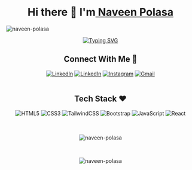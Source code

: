 <h1 align="center">Hi there 👋 I'm<a href="https://www.linkedin.com/in/naveen-polasa/" target="_blank"> Naveen Polasa</a> </h1>
<p align="left"> <img src="https://komarev.com/ghpvc/?username=naveen-polasa&label=Profile%20views&color=0e75b6&style=flat" alt="naveen-polasa" /> </p>

<p align="center">
<a href="https://git.io/typing-svg"><img src="https://readme-typing-svg.demolab.com?font=Fira+Code&pause=1000&color=0357F7&center=true&width=435&lines=Passionate+Web+Developer" alt="Typing SVG" /></a>
</p>

<h2 align="center" >Connect With Me 🚀</h2>

<div  align="center" >
  <a href="https://www.linkedin.com/in/naveen-polasa/"><img alt="LinkedIn" src="https://img.shields.io/badge/linkedin-%230077B5.svg?style=for-the-badge&logo=linkedin&logoColor=white"/></a>
  <a href="https://twitter.com/NaveenPolasa"><img alt="LinkedIn" src="https://img.shields.io/badge/Twitter-1DA1F2?style=for-the-badge&logo=twitter&logoColor=white"/></a>
   <a href="https://www.instagram.com/naveen_polasa/"><img alt="Instagram" src="https://img.shields.io/badge/Instagram-E4405F?style=for-the-badge&logo=instagram&logoColor=white"/></a>
  <a href="mailto:naveenpolasa99@gmail.com"><img alt="Gmail" src="https://img.shields.io/badge/Gmail-D14836?style=for-the-badge&logo=gmail&logoColor=white"/></a>
</div>
<br
>
<h2 align="center">Tech Stack ❤️</h2>
<div align="center">
<img alt="HTML5" src="https://img.shields.io/badge/html5-%23E34F26.svg?style=for-the-badge&logo=html5&logoColor=white"/>
<img alt="CSS3" src="https://img.shields.io/badge/css3-%231572B6.svg?style=for-the-badge&logo=css3&logoColor=white"/> 
<img alt="TailwindCSS" src="https://img.shields.io/badge/Tailwind_CSS-38B2AC?style=for-the-badge&logo=tailwind-css&logoColor=white"/>
<img alt="Bootstrap" src="https://img.shields.io/badge/bootstrap-%23563D7C.svg?style=for-the-badge&logo=bootstrap&logoColor=white"/>
<img alt="JavaScript" src="https://img.shields.io/badge/javascript-%23323330.svg?style=for-the-badge&logo=javascript&logoColor=%23F7DF1E"/> 
<img alt="React" src="https://img.shields.io/badge/react-%2320232a.svg?style=for-the-badge&logo=react&logoColor=%2361DAFB"/>
</div>
<br>
<br>
<div align="center">
<p><img align="center" src="https://github-readme-streak-stats.herokuapp.com/?user=naveen-polasa&theme=dark" alt="naveen-polasa" /></p>
  </div>
  <br>
<div align="center">
<p><img src="https://github-readme-stats.vercel.app/api/top-langs?username=naveen-polasa&show_icons=true&theme=dark&locale=en&layout=compact" alt="naveen-polasa" /></p>
  </div>
